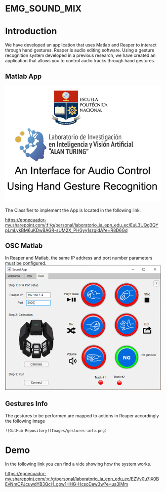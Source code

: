 # EMG_SOUND_MIX

# Introduction
We have developed an application that uses Matlab and Reaper to interact through hand gestures.
Reaper is audio editing software.
Using a gesture recognition system developed in a previous research, we have created an application that allows you to control audio tracks through hand gestures.

## Matlab App
   ![GitHub Repository](Images/welcome.png)

The Classifier to implement the App is located in the following link:

https://epnecuador-my.sharepoint.com/:f:/g/personal/laboratorio_ia_epn_edu_ec/EuL3UQg3QYpLmLykBM6uKDwBAGR-sUM2X_PHGyy1szgidA?e=R8D6Gd 

    
## OSC Matlab

In Reaper and Matlab, the same IP address and port number parameters must be configured. 
    ![GitHub Repository](Images/AppConfiguration.png)
    
    
## Gestures Info
The gestures to be performed are mapped to actions in Reaper accordingly the following image

    ![GitHub Repository](Images/gestures-info.png)


# Demo 
In the following link you can find a vide showing how the system works.

https://epnecuador-my.sharepoint.com/:v:/g/personal/laboratorio_ia_epn_edu_ec/EZVv0u7iX0BEvNmOPJcuwdYB3QcH_gow1HHG-HcsoDew3w?e=ua3IMm
